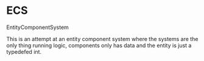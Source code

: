 # ECS
EntityComponentSystem

This is an attempt at an entity component system where the systems are the only thing running logic, components only has data and the 
entity is just a typedefed int.

